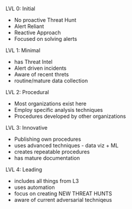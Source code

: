 LVL 0: Initial
* No proactive Threat Hunt
* Alert Reliant
* Reactive Approach
* Focused on solving alerts
	
LVL 1: Minimal
* has Threat Intel
* Alert driven incidents
* Aware of recent threts
* routine/mature data collection

LVL 2: Procedural
* Most organizations exist here
* Employ specific analysis techniques
* Procedures developed by other organizations

LVL 3: Innovative
* Publishing own procedures
* uses advanced techniques - data viz + ML
* creates repeatable procedures
* has mature documentation

LVL 4: Leading
* includes all things from L3
* uses automation
* focus on creating NEW THREAT HUNTS
* aware of current adversarial techniqeus


